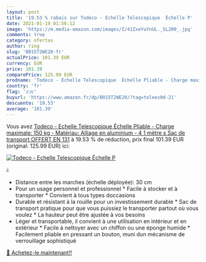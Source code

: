 ```yaml
---
layout: post
title: '19.53 % rabais sur Todeco - Echelle Telescopique  Échelle P'
date: 2021-01-19 01:56:12
image: 'https://m.media-amazon.com/images/I/41ZxeYuYnUL._SL200_.jpg'
comments: true
category: ofertas
author: ring
slug: 'B015T2WE20-fr'
actualPrice: 101.39 EUR
currency: EUR
price: 101.39
comparePrice: 125.99 EUR
prodname: 'Todeco - Echelle Telescopique  Échelle Pliable - Charge maximale: 150 kg - Matériau: Alliage en aluminium - 4 1 mètre s   Sac de transport OFFERT  EN 131'
country: 'fr'
flag: '🇫🇷'
buyurl: 'https://www.amazon.fr/dp/B015T2WE20/?tag=tolees0d-21'
descuento: '19.53'
average: '101.39'
---
```


Vous avez [Todeco - Echelle Telescopique  Échelle Pliable - Charge maximale: 150 kg - Matériau: Alliage en aluminium - 4 1 mètre s   Sac de transport OFFERT  EN 131](https://www.amazon.fr/dp/B015T2WE20/?tag=tolees0d-21)  à  19.53 % de réduction, prix final  101.39 EUR (original: 125.99 EUR) ici:

[![Todeco - Echelle Telescopique  Échelle P](https://m.media-amazon.com/images/I/41ZxeYuYnUL._SL200_.jpg)](https://www.amazon.fr/dp/B015T2WE20/?tag=tolees0d-21)

ℹ️:

- Distance entre les marches (échelle déployée): 30 cm
- Pour un usage personnel et professionnel * Facile à stocker et à transporter * Convient à tous types doccasions
- Durable et résistant à la rouille pour un investissement durable * Sac de transport pratique pour que vous puissiez le transporter partout où vous voulez * La hauteur peut être ajustée à vos besoins
- Léger et transportable, il convient à une utilisation en intérieur et en extérieur * Facile à nettoyer avec un chiffon ou une éponge humide * Facilement pliable en pressant un bouton, muni dun mécanisme de verrouillage sophistiqué

[🛒 Achetez-le maintenant!!](https://www.amazon.fr/dp/B015T2WE20/?tag=tolees0d-21)
